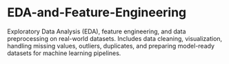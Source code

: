# EDA-and-Feature-Engineering
Exploratory Data Analysis (EDA), feature engineering, and data preprocessing on real-world datasets. Includes data cleaning, visualization, handling missing values, outliers, duplicates, and preparing model-ready datasets for machine learning pipelines.
